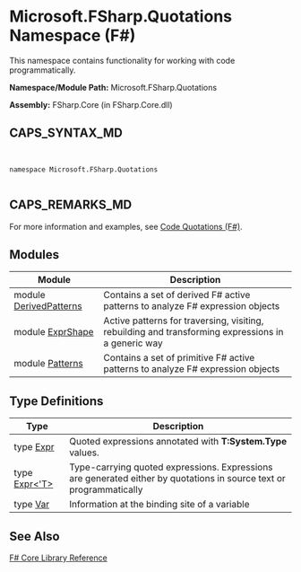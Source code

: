 # Microsoft.FSharp.Quotations Namespace (F#)

This namespace contains functionality for working with code programmatically.

**Namespace/Module Path:** Microsoft.FSharp.Quotations

**Assembly:** FSharp.Core (in FSharp.Core.dll)


## CAPS_SYNTAX_MD



```


namespace Microsoft.FSharp.Quotations


```



## CAPS_REMARKS_MD
For more information and examples, see [Code Quotations &#40;F&#35;&#41;](Code+Quotations+%28F%23%29.md).


## Modules


|Module|Description|
|------|-----------|
|module [DerivedPatterns](http://msdn.microsoft.com/en-us/library/d2434a6e-ae7b-4f3d-b567-c162938bc9cd)|Contains a set of derived F# active patterns to analyze F# expression objects|
|module [ExprShape](http://msdn.microsoft.com/en-us/library/7685150e-2432-4d39-9338-57292eff18de)|Active patterns for traversing, visiting, rebuilding and transforming expressions in a generic way|
|module [Patterns](http://msdn.microsoft.com/en-us/library/093944a9-c752-403a-8983-5fcd5dbf92a4)|Contains a set of primitive F# active patterns to analyze F# expression objects|

## Type Definitions


|Type|Description|
|----|-----------|
|type [Expr](http://msdn.microsoft.com/en-us/library/ed6a2caf-69d4-45c2-ab97-e9b3be9bce65)|Quoted expressions annotated with **T:System.Type** values.|
|type [Expr&lt;'T&gt;](http://msdn.microsoft.com/en-us/library/975ca4d3-ac2b-46db-9f01-23cf8b190c6e)|Type-carrying quoted expressions. Expressions are generated either by quotations in source text or programmatically|
|type [Var](http://msdn.microsoft.com/en-us/library/2b1237f9-d897-4bcf-872a-4a297db3f7b5)|Information at the binding site of a variable|

## See Also
[F&#35; Core Library Reference](F%23+Core+Library+Reference.md)

